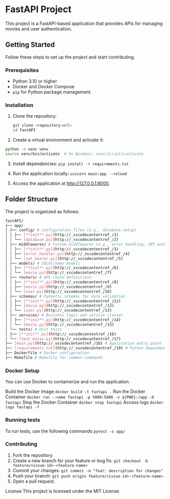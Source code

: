 # FastAPI Project

This project is a FastAPI-based application that provides APIs for managing movies and user authentication.

## Getting Started

Follow these steps to set up the project and start contributing.

### Prerequisites

- Python 3.10 or higher
- Docker and Docker Compose
- `pip` for Python package management

### Installation

1. Clone the repository:

   ```bash
   git clone <repository-url>
   cd fastAPI

   ```

2. Create a virtual environment and activate it:

```bash
python -m venv venv
source venv/bin/activate  # On Windows: venv\Scripts\activate
```

3. Install dependencies:
   `pip install -r requirements.txt`

4. Run the application locally:
   `uvicorn main:app --reload`

5. Access the application at http://127.0.0.1:8000.

## Folder Structure

The project is organized as follows:

```bash
fastAPI/
├── app/
│ ├── config/ # Configuration files (e.g., database setup)
│ │ ├── [**init**.py](http://_vscodecontentref_/1)
│ │ └── [database.py](http://_vscodecontentref_/2)
│ ├── middlewares/ # Custom middlewares (e.g., error handling, JWT authentication)
│ │ ├── [**init**.py](http://_vscodecontentref_/3)
│ │ ├── [error_handler.py](http://_vscodecontentref_/4)
│ │ └── [jwt_bearer.py](http://_vscodecontentref_/5)
│ ├── models/ # SQLAlchemy models
│ │ ├── [**init**.py](http://_vscodecontentref_/6)
│ │ └── [movie.py](http://_vscodecontentref_/7)
│ ├── routers/ # API route definitions
│ │ ├── [**init**.py](http://_vscodecontentref_/8)
│ │ ├── [movie.py](http://_vscodecontentref_/9)
│ │ └── [user.py](http://_vscodecontentref_/10)
│ ├── schemas/ # Pydantic schemas for data validation
│ │ ├── [**init**.py](http://_vscodecontentref_/11)
│ │ ├── [movie.py](http://_vscodecontentref_/12)
│ │ └── [user.py](http://_vscodecontentref_/13)
│ ├── services/ # Business logic and service classes
│ │ ├── [**init**.py](http://_vscodecontentref_/14)
│ │ └── [movie.py](http://_vscodecontentref_/15)
│ └── tests/ # Unit tests
│ ├── [**init**.py](http://_vscodecontentref_/16)
│ └── [test_movie.py](http://_vscodecontentref_/17)
├── [main.py](http://_vscodecontentref_/18) # Application entry point
├── [requirements.txt](http://_vscodecontentref_/19) # Python dependencies
├── Dockerfile # Docker configuration
├── Makefile # Makefile for common commands
```

### Docker Setup

You can use Docker to containerize and run the application.

Build the Docker Image
`docker build -t fastapi .`
Run the Docker Container
`docker run --name fastapi -p 5000:5000 -v ${PWD}:/app -d fastapi`
Stop the Docker Container
`docker stop fastapi`
Access logs
`docker logs fastapi -f`

### Running tests

To run tests, use the following commands
`pytest -s app/`

### Contributing

1. Fork the repository
2. Create a new branch for your feature or bug fix:
   `git checkout -b feature/<issue-id>-<feature-name>`
3. Commit your changes:
   `git commit -m "feat: description for changes"`
4. Push your branch:
   `git push origin feature/<issue-id>-<feature-name>`
5. Open a pull request.

License
This project is licensed under the MIT License.
